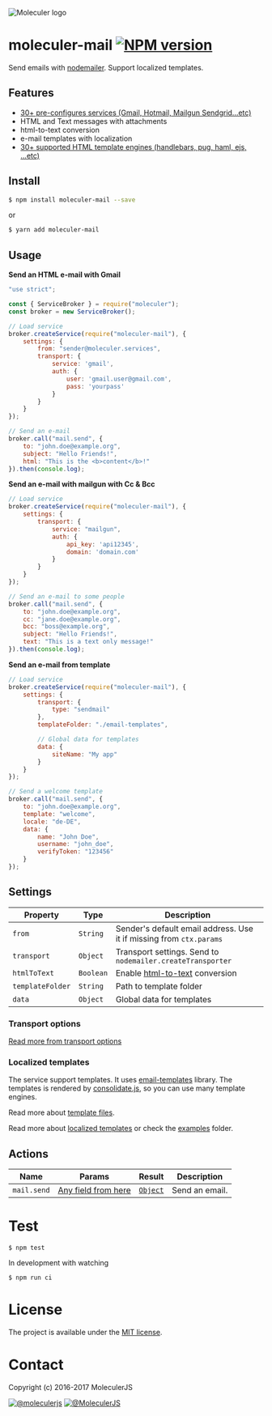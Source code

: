 ![Moleculer logo](http://moleculer.services/images/banner.png)

# moleculer-mail [![NPM version](https://img.shields.io/npm/v/moleculer-mail.svg)](https://www.npmjs.com/package/moleculer-mail)

Send emails with [nodemailer](https://nodemailer.com/about/). Support localized templates.

## Features
- [30+ pre-configures services (Gmail, Hotmail, Mailgun Sendgrid...etc)](https://github.com/nodemailer/nodemailer/blob/master/lib/well-known/services.json)
- HTML and Text messages with attachments
- html-to-text conversion
- e-mail templates with localization
- [30+ supported HTML template engines (handlebars, pug, haml, ejs, ...etc)](https://github.com/crocodilejs/node-email-templates#supported-template-engines)

## Install

```bash
$ npm install moleculer-mail --save
```
or
```bash
$ yarn add moleculer-mail
```

## Usage

**Send an HTML e-mail with Gmail**
```js
"use strict";

const { ServiceBroker } = require("moleculer");
const broker = new ServiceBroker();

// Load service
broker.createService(require("moleculer-mail"), {
    settings: {
        from: "sender@moleculer.services",
        transport: {
            service: 'gmail',
            auth: {
                user: 'gmail.user@gmail.com',
                pass: 'yourpass'
            }
        }
    }
});

// Send an e-mail
broker.call("mail.send", { 
    to: "john.doe@example.org", 
    subject: "Hello Friends!", 
    html: "This is the <b>content</b>!"
}).then(console.log);
```

**Send an e-mail with mailgun with Cc & Bcc**
```js
// Load service
broker.createService(require("moleculer-mail"), {
    settings: {
        transport: {
            service: "mailgun",
            auth: {
                api_key: 'api12345',
                domain: 'domain.com'
            }
        }
    }
});

// Send an e-mail to some people
broker.call("mail.send", { 
    to: "john.doe@example.org", 
    cc: "jane.doe@example.org",
    bcc: "boss@example.org",
    subject: "Hello Friends!", 
    text: "This is a text only message!"
}).then(console.log);
```


**Send an e-mail from template**
```js
// Load service
broker.createService(require("moleculer-mail"), {
    settings: {
        transport: {
            type: "sendmail"
        },
        templateFolder: "./email-templates",

        // Global data for templates
        data: {
            siteName: "My app"
        }
    }
});

// Send a welcome template
broker.call("mail.send", { 
    to: "john.doe@example.org", 
    template: "welcome",
    locale: "de-DE",
    data: {
        name: "John Doe",
        username: "john_doe",
        verifyToken: "123456"
    }
});
```

## Settings
| Property | Type | Description |
| -------- | -----| ----------- |
| `from` | `String` | Sender's default email address. Use it if missing from `ctx.params` |
| `transport` | `Object` | Transport settings. Send to `nodemailer.createTransporter`  |
| `htmlToText` | `Boolean` | Enable [html-to-text](https://github.com/andris9/nodemailer-html-to-text) conversion |
| `templateFolder` | `String` | Path to template folder |
| `data` | `Object` | Global data for templates |

### Transport options
[Read more from transport options](https://nodemailer.com/smtp/)

### Localized templates
The service support templates. It uses [email-templates](https://github.com/crocodilejs/node-email-templates) library. The templates is rendered by [consolidate.js](https://www.npmjs.com/package/consolidate), so you can use many template engines.

Read more about [template files](https://github.com/crocodilejs/node-email-templates#quick-start).

Read more about [localized templates](https://github.com/crocodilejs/node-email-templates#localized-template) or check the [examples](examples/template) folder.

## Actions
| Name | Params | Result | Description |
| ---- | ------ | ------ | ----------- |
| `mail.send` | [Any field from here](https://nodemailer.com/message/) | [`Object`](https://nodemailer.com/usage/#sending-mail) | Send an email. |

# Test
```
$ npm test
```

In development with watching

```
$ npm run ci
```

# License
The project is available under the [MIT license](https://tldrlegal.com/license/mit-license).

# Contact
Copyright (c) 2016-2017 MoleculerJS

[![@moleculerjs](https://img.shields.io/badge/github-moleculerjs-green.svg)](https://github.com/moleculerjs) [![@MoleculerJS](https://img.shields.io/badge/twitter-MoleculerJS-blue.svg)](https://twitter.com/MoleculerJS)
